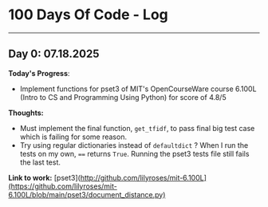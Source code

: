 # 100 Days Of Code - Log


---


## Day 0: 07.18.2025

**Today's Progress**: 
  - Implement functions for pset3 of MIT's OpenCourseWare course 6.100L (Intro to CS and Programming Using Python) for score of 4.8/5

**Thoughts:** 
  - Must implement the final function, `get_tfidf`, to pass final big test case which is failing for some reason.
  - Try using regular dictionaries instead of `defaultdict` ? When I run the tests on my own, `==` returns `True`. Running the pset3 tests file still fails the last test.

**Link to work:** [pset3](http://github.com/lilyroses/mit-6.100L](https://github.com/lilyroses/mit-6.100L/blob/main/pset3/document_distance.py)
